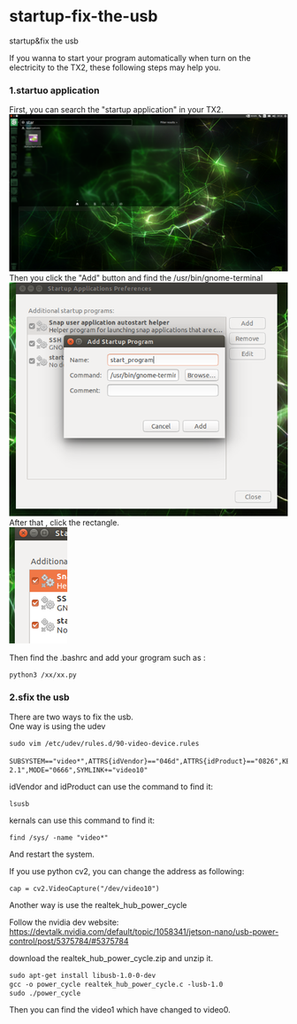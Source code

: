 # startup-fix-the-usb
startup&amp;fix the usb

If you wanna to start your program automatically when turn on the electricity to the TX2, these following steps may help you.
<br>
### 1.startuo application<br>
First, you can search the "startup application" in your TX2.<br>
![image](https://github.com/zhucheng725/startup-fix-the-usb/blob/master/1.png)
<br>
Then you click the "Add" button and find the /usr/bin/gnome-terminal<br>
![image](https://github.com/zhucheng725/startup-fix-the-usb/blob/master/2.png)
<br>
After that , click the rectangle.<br>
![image](https://github.com/zhucheng725/startup-fix-the-usb/blob/master/3.png)

Then find the .bashrc and add your grogram such as :<br>
```
python3 /xx/xx.py
```

### 2.sfix the usb<br>

There are two ways to fix the usb.<br>
One way is using the udev
```
sudo vim /etc/udev/rules.d/90-video-device.rules

SUBSYSTEM=="video*",ATTRS{idVendor}=="046d",ATTRS{idProduct}=="0826",KERNELS=="1-2.1",MODE="0666",SYMLINK+="video10"

```

idVendor and idProduct can use the command to find it:
```
lsusb
```

kernals can use this command to find it:<br>
```
find /sys/ -name "video*"
```

And restart the system.<br>

If you use python cv2, you can change the address as following:<br>

```
cap = cv2.VideoCapture("/dev/video10")
```

Another way is use the realtek_hub_power_cycle<br>

Follow the nvidia dev website: https://devtalk.nvidia.com/default/topic/1058341/jetson-nano/usb-power-control/post/5375784/#5375784<br>

download the realtek_hub_power_cycle.zip and unzip it.

```
sudo apt-get install libusb-1.0-0-dev
gcc -o power_cycle realtek_hub_power_cycle.c -lusb-1.0
sudo ./power_cycle
```

Then you can find the video1 which have changed to video0.<br>
